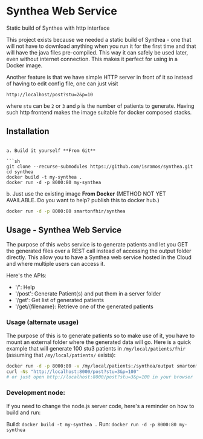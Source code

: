 # Synthea Web Service

Static build of Synthea with http interface

This project exists because we needed a static build of Synthea - one that will
not have to download anything when you run it for the first time and that will
have the java files pre-compiled. This way it can safely be used later, even
without internet connection. This makes it perfect for using in a Docker image.

Another feature is that we have simple HTTP server in front of it so instead of
having to edit config file, one can just visit

```
http://localhost/post?stu=2&p=10
```

where `stu` can be `2` or `3` and `p` is the number of patients to generate.
Having such http frontend makes the image suitable for docker composed stacks.

## Installation

```

a. Build it yourself **From Git**

```sh
git clone --recurse-submodules https://github.com/isramos/synthea.git
cd synthea
docker build -t my-synthea .
docker run -d -p 8000:80 my-synthea
```

b. Just use the existing image **From Docker** (METHOD NOT YET AVAILABLE. Do you want to help? publish this to docker hub.) 

```sh
docker run -d -p 8000:80 smartonfhir/synthea
```

## Usage - Synthea Web Service 

The purpose of this webs service is to generate patients and let you GET the generated files over a REST call instead of accessing the output folder directly. This allow you to have a Synthea web service hosted in the Cloud and where multiple users can access it.

Here's the APIs:

- '/': Help
- '/post': Generate Patient(s) and put them in a server folder
- '/get':  Get list of generated patients
- '/get/{filename}: Retrieve one of the generated patients

### Usage (alternate usage)

The purpose of this is to generate patients so to make use of it, you have to
mount an external folder where the generated data will go. Here is a quick
example that will generate 100 stu3 patients in `/my/local/patients/fhir`
(assuming that `/my/local/patients/` exists):

```sh
docker run -d -p 8000:80 -v /my/local/patients:/synthea/output smartonfhir/synthea
curl -Ns "http://localhost:8000/post?stu=3&p=100"
# or just open http://localhost:8000/post?stu=3&p=100 in your browser
```

### Development node:

If you need to change the node.js server code, here's a reminder on how to build and run: 

Build: `docker build -t my-synthea .`
Run: `docker run -d -p 8000:80 my-synthea`
